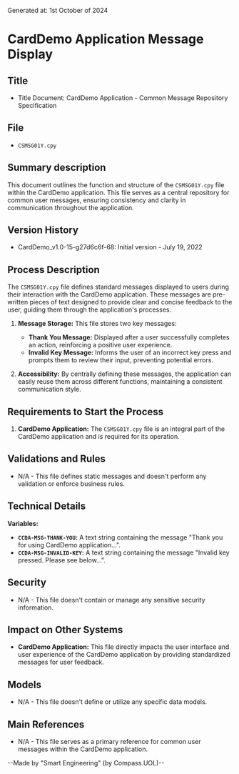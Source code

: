 Generated at: 1st October of 2024

# **CardDemo Application Message Display**

## Title

- Title Document: CardDemo Application - Common Message Repository Specification

## File

- `CSMSG01Y.cpy`

## Summary description

This document outlines the function and structure of the `CSMSG01Y.cpy` file within the CardDemo application. This file serves as a central repository for common user messages, ensuring consistency and clarity in communication throughout the application.

## Version History

- CardDemo_v1.0-15-g27d6c6f-68: Initial version - July 19, 2022

## Process Description

The `CSMSG01Y.cpy` file defines standard messages displayed to users during their interaction with the CardDemo application. These messages are pre-written pieces of text designed to provide clear and concise feedback to the user, guiding them through the application's processes.

1. **Message Storage:** This file stores two key messages:
    - **Thank You Message:** Displayed after a user successfully completes an action, reinforcing a positive user experience.
    - **Invalid Key Message:** Informs the user of an incorrect key press and prompts them to review their input, preventing potential errors.

2. **Accessibility:**  By centrally defining these messages, the application can easily reuse them across different functions, maintaining a consistent communication style.

## Requirements to Start the Process

1. **CardDemo Application:** The `CSMSG01Y.cpy` file is an integral part of the CardDemo application and is required for its operation.

## Validations and Rules
- N/A - This file defines static messages and doesn't perform any validation or enforce business rules.

## Technical Details

**Variables:**

* **`CCDA-MSG-THANK-YOU`:**  A text string containing the message "Thank you for using CardDemo application...".
* **`CCDA-MSG-INVALID-KEY`:** A text string containing the message "Invalid key pressed. Please see below...".

## Security

- N/A - This file doesn't contain or manage any sensitive security information.

## Impact on Other Systems

- **CardDemo Application:** This file directly impacts the user interface and user experience of the CardDemo application by providing standardized messages for user feedback.

## Models

- N/A - This file doesn't define or utilize any specific data models.

## Main References

- N/A - This file serves as a primary reference for common user messages within the CardDemo application.

--Made by "Smart Engineering" (by Compass.UOL)--